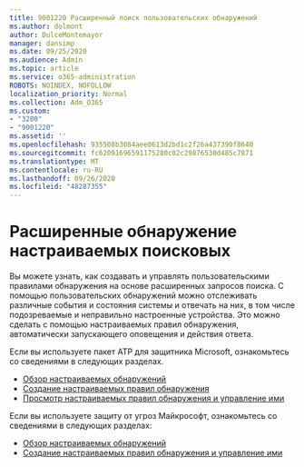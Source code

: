 ```yaml
---
title: 9001220 Расширенный поиск пользовательских обнаружений
ms.author: dolmont
author: DulceMontemayor
manager: dansimp
ms.date: 09/25/2020
ms.audience: Admin
ms.topic: article
ms.service: o365-administration
ROBOTS: NOINDEX, NOFOLLOW
localization_priority: Normal
ms.collection: Adm_O365
ms.custom:
- "3200"
- "9001220"
ms.assetid: ''
ms.openlocfilehash: 935508b3084aee0613d2bd1c2f26a437390f8640
ms.sourcegitcommit: fc62091696591175280c02c29876530d485c7871
ms.translationtype: MT
ms.contentlocale: ru-RU
ms.lasthandoff: 09/26/2020
ms.locfileid: "48287355"
---
```

# <a name="advanced-hunting-custom-detections"></a>Расширенные обнаружение настраиваемых поисковых

Вы можете узнать, как создавать и управлять пользовательскими правилами обнаружения на основе расширенных запросов поиска. С помощью пользовательских обнаружений можно отслеживать различные события и состояния системы и отвечать на них, в том числе подозреваемые и неправильно настроенные устройства. Это можно сделать с помощью настраиваемых правил обнаружения, автоматически запускающего оповещения и действия ответа.
  
Если вы используете пакет ATP для защитника Microsoft, ознакомьтесь со сведениями в следующих разделах. 
- [Обзор настраиваемых обнаружений](https://docs.microsoft.com/windows/security/threat-protection/microsoft-defender-atp/overview-custom-detections)
- [Создание настраиваемых правил обнаружения](https://docs.microsoft.com/windows/security/threat-protection/microsoft-defender-atp/custom-detection-rules)
- [Просмотр настраиваемых правил обнаружения и управление ими](https://docs.microsoft.com/windows/security/threat-protection/microsoft-defender-atp/custom-detections-manage)

Если вы используете защиту от угроз Майкрософт, ознакомьтесь со сведениями в следующих разделах: 
- [Обзор настраиваемых обнаружений](https://docs.microsoft.com/microsoft-365/security/mtp/custom-detections-overview)
- [Создание настраиваемых правил обнаружения и управление ими](https://docs.microsoft.com/microsoft-365/security/mtp/custom-detection-rules)
